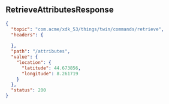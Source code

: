 ## RetrieveAttributesResponse

```json
{
  "topic": "com.acme/xdk_53/things/twin/commands/retrieve",
  "headers": {
    
  },
  "path": "/attributes",
  "value": {
    "location": {
      "latitude": 44.673856,
      "longitude": 8.261719
    }
  },
  "status": 200
}
```
